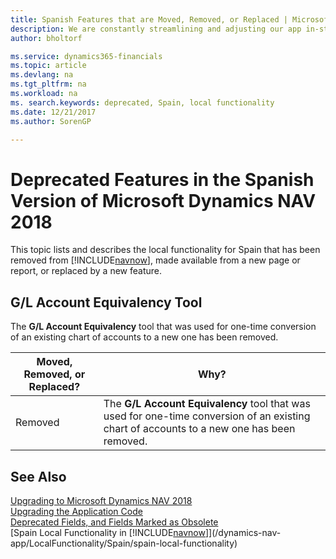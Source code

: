 ```yaml
---
title: Spanish Features that are Moved, Removed, or Replaced | Microsoft Docs
description: We are constantly streamlining and adjusting our app in-step with market developments. Read about the features for Spain that we have moved, removed, or replaced.
author: bholtorf

ms.service: dynamics365-financials
ms.topic: article
ms.devlang: na
ms.tgt_pltfrm: na
ms.workload: na
ms. search.keywords: deprecated, Spain, local functionality
ms.date: 12/21/2017
ms.author: SorenGP

---
```


# Deprecated Features in the Spanish Version of Microsoft Dynamics NAV 2018
This topic lists and describes the local functionality for Spain that has been removed from [!INCLUDE[navnow](includes/navnow_md.md)], made available from a new page or report, or replaced by a new feature.

## G/L Account Equivalency Tool
The **G/L Account Equivalency** tool that was used for one-time conversion of an existing chart of accounts to a new one has been removed.

|Moved, Removed, or Replaced?|Why?|
|----|----|
|Removed| The **G/L Account Equivalency** tool that was used for one-time conversion of an existing chart of accounts to a new one has been removed. |

## See Also
[Upgrading to Microsoft Dynamics NAV 2018](upgrading-to-microsoft-dynamics-nav.md)  
[Upgrading the Application Code](upgrading-the-application-code.md)  
[Deprecated Fields, and Fields Marked as Obsolete](deprecated-fields.md)  
[Spain Local Functionality in [!INCLUDE[navnow](includes/navnow_md.md)]](/dynamics-nav-app/LocalFunctionality/Spain/spain-local-functionality)  

